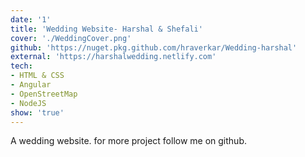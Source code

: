 ```yaml
---
date: '1'
title: 'Wedding Website- Harshal & Shefali'
cover: './WeddingCover.png'
github: 'https://nuget.pkg.github.com/hraverkar/Wedding-harshal'
external: 'https://harshalwedding.netlify.com'
tech:
- HTML & CSS
- Angular
- OpenStreetMap
- NodeJS
show: 'true'
---
```


A wedding website. for more project follow me on github.
